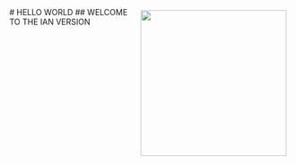 
<img width="260px" align="right" hspace="10" vspace="5" src="https://www.stfrancis.edu/wp-content/uploads/2015/09/USF-PRIMARY-LOGO-300x134.png">
# HELLO WORLD
## WELCOME TO THE IAN VERSION
